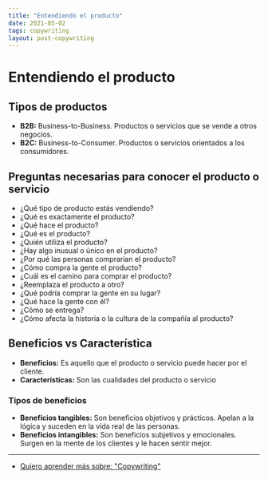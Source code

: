 ```yaml
---
title: "Entendiendo el producto"
date: 2021-05-02
tags: copywriting
layout: post-copywriting
---
```


# Entendiendo el producto

## Tipos de productos

- **B2B:** Business-to-Business. Productos o servicios que se vende a otros negocios.
- **B2C:** Business-to-Consumer. Productos o servicios orientados a los consumidores.

## Preguntas necesarias para conocer el producto o servicio

- ¿Qué tipo de producto estás vendiendo?
- ¿Qué es exactamente el producto?
- ¿Qué hace el producto?
- ¿Qué es el producto?
- ¿Quién utiliza el producto?
- ¿Hay algo inusual o único en el producto?
- ¿Por qué las personas comprarían el producto?
- ¿Cómo compra la gente el producto?
- ¿Cuál es el camino para comprar el producto?
- ¿Reemplaza el producto a otro?
- ¿Qué podría comprar la gente en su lugar?
- ¿Qué hace la gente con él?
- ¿Cómo se entrega?
- ¿Cómo afecta la historia o la cultura de la compañía al producto?

## Beneficios vs Característica

- **Beneficios:** Es aquello que el producto o servicio puede hacer por el cliente.
- **Características:** Son las cualidades del producto o servicio

### Tipos de beneficios

- **Beneficios tangibles:** Son beneficios objetivos y prácticos. Apelan a la lógica y suceden en la vida real de las personas.
- **Beneficios intangibles:** Son beneficios subjetivos y emocionales. Surgen en la mente de los clientes y le hacen sentir mejor.

---

- [Quiero aprender más sobre: "Copywriting"](../0/copywriting)